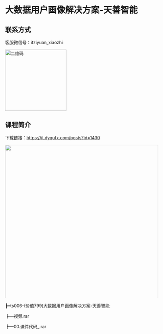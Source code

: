 # 大数据用户画像解决方案-天善智能

## 联系方式

客服微信号：itziyuan_xiaozhi

<img src="https://ziyuanyun.oss-cn-guangzhou.aliyuncs.com/common/20240614073449/666b82192834a.jpg" width="200" height="200" alt="二维码">

## 课程简介

下载链接：https://it.dyqufx.com/posts?id=1430

<img src="https://ziyuanyun.oss-cn-guangzhou.aliyuncs.com/yun/20240515153934/664466b619471.jpg" width="500" alt="">

  ┣━ts006-(价值799)大数据用户画像解决方案-天善智能

 ┣━视频.rar

 ┣━00.课件代码_.rar

  